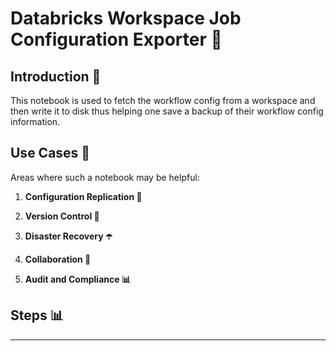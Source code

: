 # Databricks Workspace Job Configuration Exporter 🚀

## Introduction 📜

This notebook is used to fetch the workflow config from a workspace and then write it to disk thus helping one save a backup of their workflow config information.

## Use Cases 🌟

Areas where such a notebook may be helpful:

1. **Configuration Replication 🤝**

2. **Version Control 🔄**

3. **Disaster Recovery ☂️**

4. **Collaboration 🤗**

5. **Audit and Compliance 📊**


## Steps 📊


--- 
